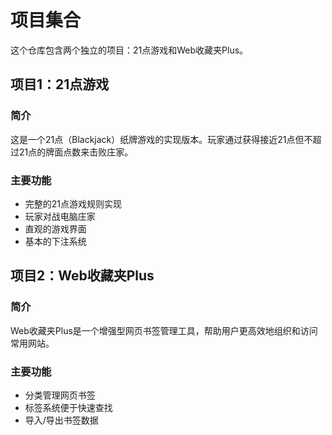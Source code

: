 # 项目集合

这个仓库包含两个独立的项目：21点游戏和Web收藏夹Plus。

## 项目1：21点游戏

### 简介
这是一个21点（Blackjack）纸牌游戏的实现版本。玩家通过获得接近21点但不超过21点的牌面点数来击败庄家。

### 主要功能
- 完整的21点游戏规则实现
- 玩家对战电脑庄家
- 直观的游戏界面
- 基本的下注系统


## 项目2：Web收藏夹Plus

### 简介
Web收藏夹Plus是一个增强型网页书签管理工具，帮助用户更高效地组织和访问常用网站。

### 主要功能
- 分类管理网页书签
- 标签系统便于快速查找
- 导入/导出书签数据



